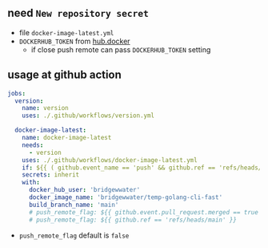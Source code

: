 ## need `New repository secret`

- file `docker-image-latest.yml`
- `DOCKERHUB_TOKEN` from [hub.docker](https://hub.docker.com/settings/security)
    - if close push remote can pass `DOCKERHUB_TOKEN` setting

## usage at github action

```yml
jobs:
  version:
    name: version
    uses: ./.github/workflows/version.yml

  docker-image-latest:
    name: docker-image-latest
    needs:
      - version
    uses: ./.github/workflows/docker-image-latest.yml
    if: ${{ ( github.event_name == 'push' && github.ref == 'refs/heads/main' ) || ( github.base_ref == 'main' && github.event.pull_request.merged == true ) }}
    secrets: inherit
    with:
      docker_hub_user: 'bridgewwater'
      docker_image_name: 'bridgewwater/temp-golang-cli-fast'
      build_branch_name: 'main'
      # push_remote_flag: ${{ github.event.pull_request.merged == true }}
      # push_remote_flag: ${{ github.ref == 'refs/heads/main' }}
```

- `push_remote_flag` default is `false`